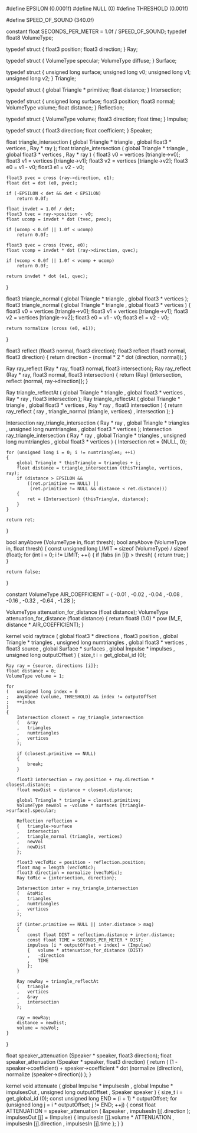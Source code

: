 #define EPSILON (0.0001f)
#define NULL (0)
#define THRESHOLD (0.001f)

#define SPEED_OF_SOUND (340.0f)

constant float SECONDS_PER_METER = 1.0f / SPEED_OF_SOUND;
typedef float8 VolumeType;

typedef struct {
    float3 position;
    float3 direction;
} Ray;

typedef struct {
    VolumeType specular;
    VolumeType diffuse;
} Surface;

typedef struct {
    unsigned long surface;
    unsigned long v0;
    unsigned long v1;
    unsigned long v2;
} Triangle;

typedef struct {
    global Triangle * primitive;
    float distance;
} Intersection;

typedef struct {
    unsigned long surface;
    float3 position;
    float3 normal;
    VolumeType volume;
    float distance;
} Reflection;

typedef struct {
    VolumeType volume;
    float3 direction;
    float time;
} Impulse;

typedef struct {
    float3 direction;
    float coefficient;
} Speaker;

float triangle_intersection
(   global Triangle * triangle
,   global float3 * vertices
,   Ray * ray
);
float triangle_intersection
(   global Triangle * triangle
,   global float3 * vertices
,   Ray * ray
)
{
    float3 v0 = vertices [triangle->v0];
    float3 v1 = vertices [triangle->v1];
    float3 v2 = vertices [triangle->v2];
    float3 e0 = v1 - v0;
    float3 e1 = v2 - v0;

    float3 pvec = cross (ray->direction, e1);
    float det = dot (e0, pvec);

    if (-EPSILON < det && det < EPSILON)
        return 0.0f;

    float invdet = 1.0f / det;
    float3 tvec = ray->position - v0;
    float ucomp = invdet * dot (tvec, pvec);

    if (ucomp < 0.0f || 1.0f < ucomp)
        return 0.0f;

    float3 qvec = cross (tvec, e0);
    float vcomp = invdet * dot (ray->direction, qvec);

    if (vcomp < 0.0f || 1.0f < vcomp + ucomp)
        return 0.0f;

    return invdet * dot (e1, qvec);
}

float3 triangle_normal
(   global Triangle * triangle
,   global float3 * vertices
);
float3 triangle_normal
(   global Triangle * triangle
,   global float3 * vertices
)
{
    float3 v0 = vertices [triangle->v0];
    float3 v1 = vertices [triangle->v1];
    float3 v2 = vertices [triangle->v2];
    float3 e0 = v1 - v0;
    float3 e1 = v2 - v0;

    return normalize (cross (e0, e1));
}

float3 reflect (float3 normal, float3 direction);
float3 reflect (float3 normal, float3 direction)
{
    return direction - (normal * 2 * dot (direction, normal));
}

Ray ray_reflect (Ray * ray, float3 normal, float3 intersection);
Ray ray_reflect (Ray * ray, float3 normal, float3 intersection)
{
    return (Ray) {intersection, reflect (normal, ray->direction)};
}

Ray triangle_reflectAt
(   global Triangle * triangle
,   global float3 * vertices
,   Ray * ray
,   float3 intersection
);
Ray triangle_reflectAt
(   global Triangle * triangle
,   global float3 * vertices
,   Ray * ray
,   float3 intersection
)
{
    return ray_reflect
    (   ray
    ,   triangle_normal (triangle, vertices)
    ,   intersection
    );
}

Intersection ray_triangle_intersection
(   Ray * ray
,   global Triangle * triangles
,   unsigned long numtriangles
,   global float3 * vertices
);
Intersection ray_triangle_intersection
(   Ray * ray
,   global Triangle * triangles
,   unsigned long numtriangles
,   global float3 * vertices
)
{
    Intersection ret = {NULL, 0};

    for (unsigned long i = 0; i != numtriangles; ++i)
    {
        global Triangle * thisTriangle = triangles + i;
        float distance = triangle_intersection (thisTriangle, vertices, ray);
        if (distance > EPSILON &&
            ((ret.primitive == NULL) ||
             (ret.primitive != NULL && distance < ret.distance)))
        {
            ret = (Intersection) {thisTriangle, distance};
        }
    }

    return ret;
}

bool anyAbove (VolumeType in, float thresh);
bool anyAbove (VolumeType in, float thresh)
{
    const unsigned long LIMIT = sizeof (VolumeType) / sizeof (float);
    for (int i = 0; i != LIMIT; ++i)
    {
        if (fabs (in [i]) > thresh)
        {
            return true;
        }
    }

    return false;
}

constant VolumeType AIR_COEFFICIENT =
{   -0.01
,   -0.02
,   -0.04
,   -0.08
,   -0.16
,   -0.32
,   -0.64
,   -1.28
};

VolumeType attenuation_for_distance (float distance);
VolumeType attenuation_for_distance (float distance)
{
    return float8 (1.0) * pow (M_E, distance * AIR_COEFFICIENT);
}

kernel void raytrace
(   global float3 * directions
,   float3 position
,   global Triangle * triangles
,   unsigned long numtriangles
,   global float3 * vertices
,   float3 source
,   global Surface * surfaces
,   global Impulse * impulses
,   unsigned long outputOffset
)
{
    size_t i = get_global_id (0);

    Ray ray = {source, directions [i]};
    float distance = 0;
    VolumeType volume = 1;

    for
    (   unsigned long index = 0
    ;   anyAbove (volume, THRESHOLD) && index != outputOffset
    ;   ++index
    )
    {
        Intersection closest = ray_triangle_intersection
        (   &ray
        ,   triangles
        ,   numtriangles
        ,   vertices
        );

        if (closest.primitive == NULL)
        {
            break;
        }

        float3 intersection = ray.position + ray.direction * closest.distance;
        float newDist = distance + closest.distance;

        global Triangle * triangle = closest.primitive;
        VolumeType newVol = -volume * surfaces [triangle->surface].specular;

        Reflection reflection =
        {   triangle->surface
        ,   intersection
        ,   triangle_normal (triangle, vertices)
        ,   newVol
        ,   newDist
        };

        float3 vecToMic = position - reflection.position;
        float mag = length (vecToMic);
        float3 direction = normalize (vecToMic);
        Ray toMic = {intersection, direction};

        Intersection inter = ray_triangle_intersection
        (   &toMic
        ,   triangles
        ,   numtriangles
        ,   vertices
        );

        if (inter.primitive == NULL || inter.distance > mag)
        {
            const float DIST = reflection.distance + inter.distance;
            const float TIME = SECONDS_PER_METER * DIST;
            impulses [i * outputOffset + index] = (Impulse)
            {   volume * attenuation_for_distance (DIST)
            ,   -direction
            ,   TIME
            };
        }

        Ray newRay = triangle_reflectAt
        (   triangle
        ,   vertices
        ,   &ray
        ,   intersection
        );

        ray = newRay;
        distance = newDist;
        volume = newVol;
    }
}

float speaker_attenuation (Speaker * speaker, float3 direction);
float speaker_attenuation (Speaker * speaker, float3 direction)
{
    return
    (   (1 - speaker->coefficient)
    +   speaker->coefficient
    *   dot (normalize (direction), normalize (speaker->direction))
    );
}

kernel void attenuate
(   global Impulse * impulsesIn
,   global Impulse * impulsesOut
,   unsigned long outputOffset
,   Speaker speaker
)
{
    size_t i = get_global_id (0);
    const unsigned long END = (i + 1) * outputOffset;
    for (unsigned long j = i * outputOffset; j != END; ++j)
    {
        const float ATTENUATION = speaker_attenuation
        (   &speaker
        ,   impulsesIn [j].direction
        );
        impulsesOut [j] = (Impulse)
        {   impulsesIn [j].volume * ATTENUATION
        ,   impulsesIn [j].direction
        ,   impulsesIn [j].time
        };
    }
}

